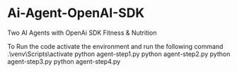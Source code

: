 # Ai-Agent-OpenAI-SDK
  Two AI Agents with OpenAi SDK Fitness & Nutrition 

To Run the code activate the environment and run the following command
 .\venv\Scripts\activate
 python agent-step1.py
 python agent-step2.py
 python agent-step3.py
 python agent-step4.py
